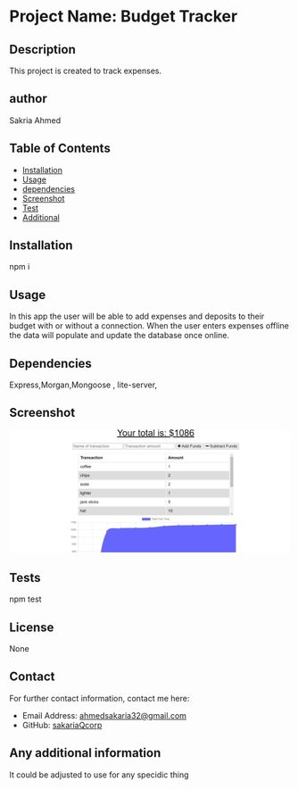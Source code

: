 
# Project Name: Budget Tracker
 
  ## Description
  This project is created to track expenses.
  ## author
  Sakria Ahmed

  ## Table of Contents
  - [Installation](#installation)
  - [Usage](#usage)
  - [dependencies](#dependencies)
  - [Screenshot](#Screenshot)
  - [Test](#tests)
  - [Additional](#additional)

  ## Installation
  npm i
  
  ## Usage

  In this app the user will be able to add expenses and deposits to their budget with or without a connection. When the user enters expenses offline the data will populate and update the database once online.



  ## Dependencies
  Express,Morgan,Mongoose , lite-server,

  ## Screenshot
  ![screenshot](./assets/Capture.PNG)
  ## Tests
  npm test
  ## License
  None
  

  ## Contact
  For further contact information, contact me here:
  * Email Address: ahmedsakaria32@gmail.com
  * GitHub: [sakariaQcorp](https://github.com/sakariaQcorp)
  
  ## Any additional information
  It could be adjusted to use for any specidic thing
  

  
